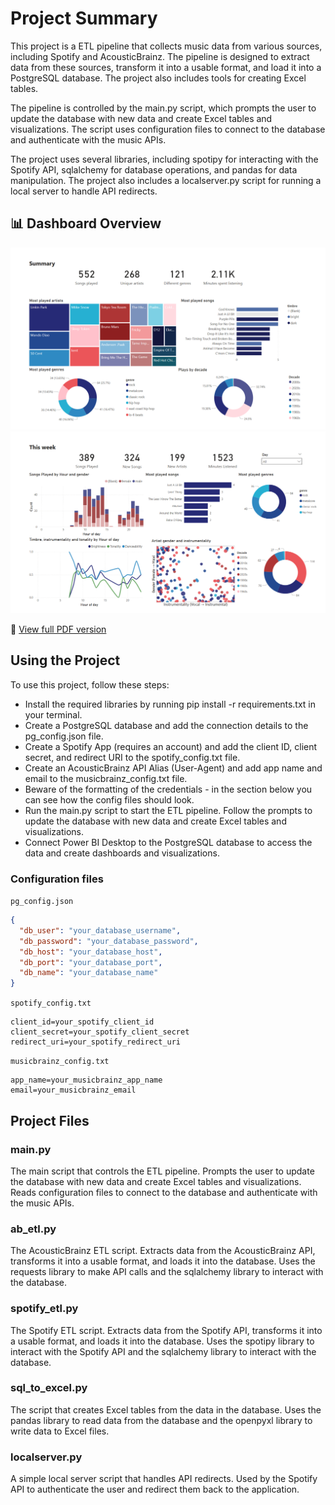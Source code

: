 # Project Summary

This project is a ETL pipeline that collects music data from various sources, including Spotify and AcousticBrainz. The pipeline is designed to extract data from these sources, transform it into a usable format, and load it into a PostgreSQL database. The project also includes tools for creating Excel tables.

The pipeline is controlled by the main.py script, which prompts the user to update the database with new data and create Excel tables and visualizations. The script uses configuration files to connect to the database and authenticate with the music APIs.

The project uses several libraries, including spotipy for interacting with the Spotify API, sqlalchemy for database operations, and pandas for data manipulation. The project also includes a localserver.py script for running a local server to handle API redirects.

## 📊 Dashboard Overview


<img src="docs/pb1.PNG" width="600">
<img src="docs/pb2.PNG" width="600">

📄 [View full PDF version](docs/Music_Dashboard.pdf)

## Using the Project

To use this project, follow these steps:

- Install the required libraries by running pip install -r requirements.txt in your terminal.
- Create a PostgreSQL database and add the connection details to the pg_config.json file. 
- Create a Spotify App (requires an account) and add the client ID, client secret, and redirect URI to the spotify_config.txt file.
- Create an AcousticBrainz API Alias (User-Agent) and add app name and email to the musicbrainz_config.txt file.
- Beware of the formatting of the credentials - in the section below you can see how the config files should look.
- Run the main.py script to start the ETL pipeline. Follow the prompts to update the database with new data and create Excel tables and visualizations.
- Connect Power BI Desktop to the PostgreSQL database to access the data and create dashboards and visualizations.



### Configuration files

`pg_config.json`
```json
{
  "db_user": "your_database_username",
  "db_password": "your_database_password",
  "db_host": "your_database_host",
  "db_port": "your_database_port",
  "db_name": "your_database_name"
}
```

`spotify_config.txt`
```
client_id=your_spotify_client_id
client_secret=your_spotify_client_secret
redirect_uri=your_spotify_redirect_uri
```
`musicbrainz_config.txt`
```
app_name=your_musicbrainz_app_name
email=your_musicbrainz_email
```

## Project Files

### main.py

The main script that controls the ETL pipeline. Prompts the user to update the database with new data and create Excel tables and visualizations. Reads configuration files to connect to the database and authenticate with the music APIs.

### ab_etl.py

The AcousticBrainz ETL script. Extracts data from the AcousticBrainz API, transforms it into a usable format, and loads it into the database. Uses the requests library to make API calls and the sqlalchemy library to interact with the database.

### spotify_etl.py

The Spotify ETL script. Extracts data from the Spotify API, transforms it into a usable format, and loads it into the database. Uses the spotipy library to interact with the Spotify API and the sqlalchemy library to interact with the database.

### sql_to_excel.py

The script that creates Excel tables from the data in the database. Uses the pandas library to read data from the database and the openpyxl library to write data to Excel files.

### localserver.py

A simple local server script that handles API redirects. Used by the Spotify API to authenticate the user and redirect them back to the application.

